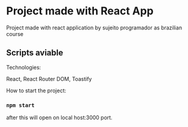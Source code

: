 # Project made with React App

Project made with react application by sujeito programador as brazilian course

## Scripts aviable 

Technologies:

 React, React Router DOM, Toastify 

How to start the project:

### `npm start`

after this will open on local host:3000 port.
